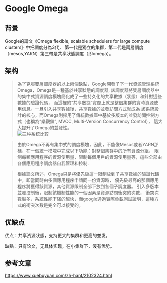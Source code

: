 # Google Omega #

## 背景 ##
Google的論文《Omega flexible, scalable schedulers for large compute clusters》中把調度分為3代，
第一代是獨立的集群，第二代是兩層調度（mesos,YARN）第三帶是共享狀態調度（即omega）。

## 架构 ##
>為了克服雙層調度器的以上兩個缺點，Google開發了下一代資源管理系統Omega，Omega是一種基於共享狀態的調度器,
該調度器將雙層調度器中的集中式資源調度模塊簡化成了一些持久化的共享數據（狀態）和針對這些數據的驗證代碼，
而這裡的“共享數據”實際上就是整個集群的實時資源使用信息。一旦引入共享數據後，共享數據的並發訪問方式就成為
該系統設計的核心，而Omega則採用了傳統數據庫中基於多版本的並發訪問控制方式（也稱為“樂觀鎖”, MVCC, Multi-Version Concurrency Control），
這大大提升了Omega的並發性。  
![三种系统比较](http://dongxicheng.org/wp-content/uploads/2013/04/three-types-of-schedulers.jpg "资源管理系统")

>由於Omega不再有集中式的調度模塊，因此，不能像Mesos或者YARN那樣，在一個統一模塊中完成以下功能：對整個集群中的所有資源分組，
限制每類應用程序的資源使用量，限制每個用戶的資源使用量等，這些全部由各個應用程序調度器自我管理和控制.  

>根據論文所述，Omega只是將優先級這一限制放到了共享數據的驗證代碼中，即當同時由多個應用程序申請同一份資源時，
優先級最高的那個應用程序將獲得該資源，其他資源限制全部下放到各個子調度器。 
引入多版本並發控制後，限制該機制性能的一個因素是資源訪問衝突的次數，
衝突次數越多，系統性能下降的越快，而google通過實際負載測試證明，這種方式的衝突次數是完全可以接受的。

## 优缺点 ##
优点：共享资源狀態，支持更大的集群和更高的並发。  

缺點：只有论文，无具体实现，在小集群下，沒有优势。

## 参考文章 ##
https://www.xuebuyuan.com/zh-hant/2102324.html
